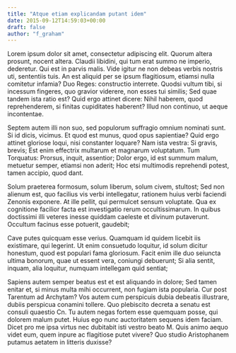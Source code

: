 ```yaml
---
title: "Atque etiam explicandam putant idem"
date: 2015-09-12T14:59:03+00:00
draft: false
author: "f_graham"
---
```


Lorem ipsum dolor sit amet, consectetur adipiscing elit. Quorum altera prosunt,
nocent altera. Claudii libidini, qui tum erat summo ne imperio, dederetur. Qui
est in parvis malis. Vide igitur ne non debeas verbis nostris uti, sententiis
tuis. An est aliquid per se ipsum flagitiosum, etiamsi nulla comitetur infamia?
Duo Reges: constructio interrete. Quodsi vultum tibi, si incessum fingeres, quo
gravior viderere, non esses tui similis; Sed quae tandem ista ratio est? Quid
ergo attinet dicere: Nihil haberem, quod reprehenderem, si finitas cupiditates
haberent? Illud non continuo, ut aeque incontentae.

Septem autem illi non suo, sed populorum suffragio omnium nominati sunt. Si id
dicis, vicimus. Et quod est munus, quod opus sapientiae? Quid ergo attinet
gloriose loqui, nisi constanter loquare? Nam ista vestra: Si gravis, brevis;
Est enim effectrix multarum et magnarum voluptatum. Tum Torquatus: Prorsus,
inquit, assentior; Dolor ergo, id est summum malum, metuetur semper, etiamsi
non aderit; Hoc etsi multimodis reprehendi potest, tamen accipio, quod dant.

Solum praeterea formosum, solum liberum, solum civem, stultost; Sed non alienum
est, quo facilius vis verbi intellegatur, rationem huius verbi faciendi Zenonis
exponere. At ille pellit, qui permulcet sensum voluptate. Qua ex cognitione
facilior facta est investigatio rerum occultissimarum. In quibus doctissimi
illi veteres inesse quiddam caeleste et divinum putaverunt. Occultum facinus
esse potuerit, gaudebit;

Cave putes quicquam esse verius. Quamquam id quidem licebit iis existimare, qui
legerint. Ut enim consuetudo loquitur, id solum dicitur honestum, quod est
populari fama gloriosum. Facit enim ille duo seiuncta ultima bonorum, quae ut
essent vera, coniungi debuerunt; Si alia sentit, inquam, alia loquitur, numquam
intellegam quid sentiat;

Sapiens autem semper beatus est et est aliquando in dolore; Sed tamen enitar
et, si minus multa mihi occurrent, non fugiam ista popularia. Cur post Tarentum
ad Archytam? Vos autem cum perspicuis dubia debeatis illustrare, dubiis
perspicua conamini tollere. Quo plebiscito decreta a senatu est consuli
quaestio Cn. Tu autem negas fortem esse quemquam posse, qui dolorem malum
putet. Huius ego nunc auctoritatem sequens idem faciam. Dicet pro me ipsa
virtus nec dubitabit isti vestro beato M. Quis animo aequo videt eum, quem
inpure ac flagitiose putet vivere? Quo studio Aristophanem putamus aetatem in
litteris duxisse?
